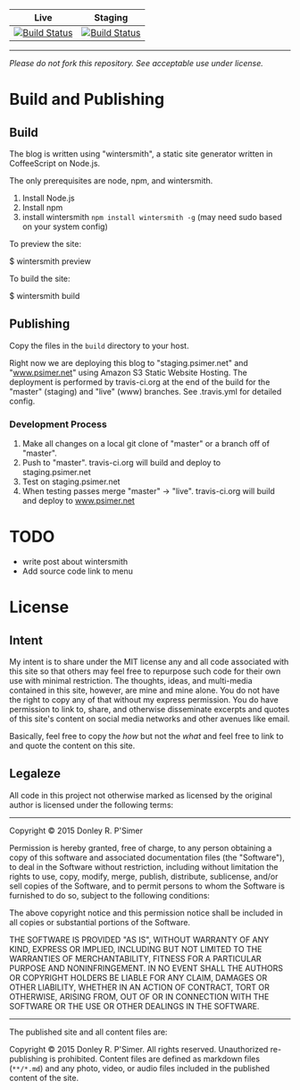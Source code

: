 | **Live**   | **Staging**   |
|:----------:|:-------------:|
| [![Build Status](https://travis-ci.org/donleyp/www-psimer-net.svg?branch=live)](https://travis-ci.org/donleyp/www-psimer-net) | [![Build Status](https://travis-ci.org/donleyp/www-psimer-net.svg?branch=master)](https://travis-ci.org/donleyp/www-psimer-net) |

-----

*Please do not fork this repository. See acceptable use under license.*

# Build and Publishing

## Build

The blog is written using "wintersmith", a static site generator written in CoffeeScript on Node.js.

The only prerequisites are node, npm, and wintersmith.

1. Install Node.js
2. Install npm
3. install wintersmith `npm install wintersmith -g` (may need sudo based on your system config)

To preview the site:

 $ wintersmith preview

To build the site:

 $ wintersmith build

## Publishing

Copy the files in the `build` directory to your host.

Right now we are deploying this blog to "staging.psimer.net" and "www.psimer.net" using Amazon S3 Static Website Hosting. The deployment is performed by travis-ci.org at the end of the build for the "master" (staging) and "live" (www) branches. See .travis.yml for detailed config.

### Development Process

1. Make all changes on a local git clone of "master" or a branch off of "master".
2. Push to "master". travis-ci.org will build and deploy to staging.psimer.net
3. Test on staging.psimer.net
4. When testing passes merge "master" -> "live". travis-ci.org will build and deploy to www.psimer.net

# TODO

* write post about wintersmith
* Add source code link to menu

# License

## Intent

My intent is to share under the MIT license any and all code associated with this site so that others may feel free to repurpose such code for their own use with minimal restriction. The thoughts, ideas, and multi-media contained in this site, however, are mine and mine alone. You do not have the right to copy any of that without my express permission. You do have permission to link to, share, and otherwise disseminate excerpts and quotes of this site's content on social media networks and other avenues like email. 

Basically, feel free to copy the *how* but not the *what* and feel free to link to and quote the content on this site.

## Legaleze

All code in this project not otherwise marked as licensed by the original author is licensed under the following terms:

---

Copyright &copy; 2015 Donley R. P'Simer

Permission is hereby granted, free of charge, to any person obtaining a copy of this software and associated documentation files (the "Software"), to deal in the Software without restriction, including without limitation the rights to use, copy, modify, merge, publish, distribute, sublicense, and/or sell copies of the Software, and to permit persons to whom the Software is furnished to do so, subject to the following conditions:

The above copyright notice and this permission notice shall be included in all copies or substantial portions of the Software.

THE SOFTWARE IS PROVIDED "AS IS", WITHOUT WARRANTY OF ANY KIND, EXPRESS OR IMPLIED, INCLUDING BUT NOT LIMITED TO THE WARRANTIES OF MERCHANTABILITY, FITNESS FOR A PARTICULAR PURPOSE AND NONINFRINGEMENT. IN NO EVENT SHALL THE AUTHORS OR COPYRIGHT HOLDERS BE LIABLE FOR ANY CLAIM, DAMAGES OR OTHER LIABILITY, WHETHER IN AN ACTION OF CONTRACT, TORT OR OTHERWISE, ARISING FROM, OUT OF OR IN CONNECTION WITH THE SOFTWARE OR THE USE OR OTHER DEALINGS IN THE SOFTWARE.

---

The published site and all content files are:

Copyright &copy; 2015 Donley R. P'Simer. All rights reserved. Unauthorized re-publishing is prohibited. Content files are defined as markdown files (`**/*.md`) and any photo, video, or audio files included in the published content of the site.
